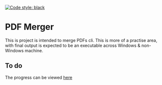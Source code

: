 [![Code style: black](https://img.shields.io/badge/code%20style-black-000000.svg)](https://github.com/psf/black)

# PDF Merger

This is project is intended to merge PDFs cli. This is more of a practise area, with final output is expected to be an executable across Windows & non-Windows machine.

## To do

The progress can be viewed [here](https://github.com/dheepakg/pdfmerge/projects/1)
